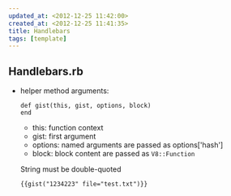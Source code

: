 ```yaml
---
updated_at: <2012-12-25 11:42:00>
created_at: <2012-12-25 11:41:35>
title: Handlebars
tags: [template]
---
```


Handlebars.rb
-------------

-   helper method arguments:

        def gist(this, gist, options, block)
        end

    -   this: function context
    -   gist: first argument
    -   options: named arguments are passed as options['hash']
    -   block: block content are passed as `V8::Function`
    
    String must be double-quoted

        {{gist("1234223" file="test.txt")}}

